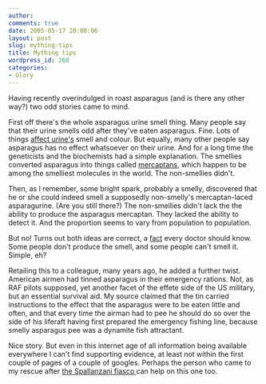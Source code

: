 ```yaml
---
author:
comments: true
date: 2005-05-17 20:08:06
layout: post
slug: mything-tips
title: Mything tips
wordpress_id: 260
categories:
- Glory
---
```


Having recently overindulged in roast asparagus (and is there any other way?) two odd stories came to mind.

First off there's the whole asparagus urine smell thing. Many people say that their urine smells odd after they've eaten asparagus. Fine. Lots of things [affect urine's](http://www.halfbakery.com/idea/The_20Restaurant_20of_20Urine-Altering_20Cuisine) smell and colour. But equally, many other people say asparagus has no effect whatsoever on their urine. And for a long time the geneticists and the biochemists had a simple explanation. The smellies converted asparagus into things called [mercaptans](http://en.wikipedia.org/wiki/Mercaptan), which happen to be among the smelliest molecules in the world. The non-smellies didn't.

Then, as I remember, some bright spark, probably a smelly, discovered that he or she could indeed smell a supposedly non-smelly's mercaptan-laced asparagurine. (Are you still there?) The non-smellies didn't lack the the ability to produce the asparagus mercaptan. They lacked the ability to detect it. And the proportion seems to vary from population to population.

But no! Turns out both ideas are correct, a [fact](http://www.studentbmj.com/back_issues/0800/education/277.html) every doctor should know. Some people don't produce the smell, and some people can't smell it. Simple, eh?

Retailing this to a colleague, many years ago, he added a further twist. American airmen had tinned asparagus in their emergency rations. Not, as RAF pilots supposed, yet another facet of the effete side of the US military, but an essential survival aid. My source claimed that the tin carried instructions to the effect that the asparagus were to be eaten little and often, and that every time the airman had to pee he should do so over the side of his liferaft having first prepared the emergency fishing line, because smelly asparagus pee was a dynamite fish attractant.

Nice story. But even in this internet age of all information being available everywhere I can't find supporting evidence, at least not within the first couple of pages of a couple of googles. Perhaps the person who came to my rescue after [the Spallanzani fiasco ](http://jeremycherfas.net/wp/archives/2005/04/26/facts/)can help on this one too.
